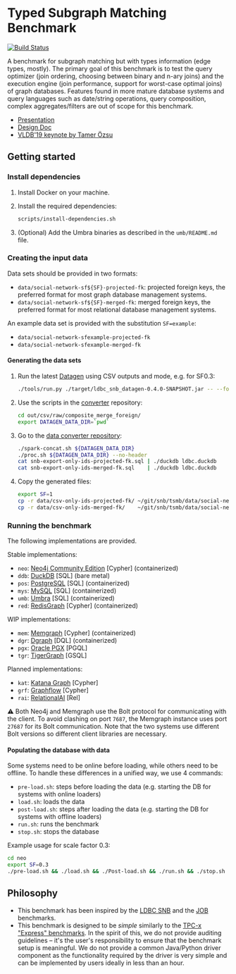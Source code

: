 # Typed Subgraph Matching Benchmark

[![Build Status](https://circleci.com/gh/ldbc/tsmb.svg?style=svg&circle-token=b558369d54d3205fc9d985a4dd2196b967ebcff8)](https://circleci.com/gh/ldbc/tsmb)

A benchmark for subgraph matching but with types information (edge types, mostly). The primary goal of this benchmark is to test the query optimizer (join ordering, choosing between binary and n-ary joins) and the execution engine (join performance, support for worst-case optimal joins) of graph databases. Features found in more mature database systems and query languages such as date/string operations, query composition, complex aggregates/filters are out of scope for this benchmark.

* [Presentation](https://docs.google.com/presentation/d/1pxyX_CWhFVYEttjTG2BrzuaMkEuLRxfhf5iX6n0leZI/edit)
* [Design Doc](https://docs.google.com/document/d/1w1cMNyrOoarG69fmNDr5UV7w_T0O0j-yZ0aYu29iWw8/edit)
* [VLDB'19 keynote by Tamer Özsu](https://vldb2019.github.io/files/VLDB19-keynote-1-slides.pdf)
## Getting started

### Install dependencies

1. Install Docker on your machine.

1. Install the required dependencies:

   ```bash
   scripts/install-dependencies.sh
   ```

1. (Optional) Add the Umbra binaries as described in the `umb/README.md` file.
### Creating the input data

Data sets should be provided in two formats:

* `data/social-network-sf${SF}-projected-fk`: projected foreign keys, the preferred format for most graph database management systems.
* `data/social-network-sf${SF}-merged-fk`: merged foreign keys, the preferred format for most relational database management systems.

An example data set is provided with the substitution `SF=example`:

* `data/social-network-sfexample-projected-fk`
* `data/social-network-sfexample-merged-fk`

#### Generating the data sets

1. Run the latest [Datagen](https://github.com/ldbc/ldbc_snb_datagen/) using CSV outputs and mode, e.g. for SF0.3:

   ```bash
   ./tools/run.py ./target/ldbc_snb_datagen-0.4.0-SNAPSHOT.jar -- --format csv --mode raw --scale-factor 0.3
   ```

1. Use the scripts in the [converter](https://github.com/ldbc/ldbc_snb_data_converter) repository:

   ```bash
   cd out/csv/raw/composite_merge_foreign/
   export DATAGEN_DATA_DIR=`pwd`
   ```

1. Go to the [data converter repository](https://github.com/ldbc/ldbc_snb_datagen/):

   ```bash
   ./spark-concat.sh ${DATAGEN_DATA_DIR}
   ./proc.sh ${DATAGEN_DATA_DIR} --no-header
   cat snb-export-only-ids-projected-fk.sql | ./duckdb ldbc.duckdb
   cat snb-export-only-ids-merged-fk.sql    | ./duckdb ldbc.duckdb
   ```

1. Copy the generated files:

   ```bash
   export SF=1
   cp -r data/csv-only-ids-projected-fk/ ~/git/snb/tsmb/data/social-network-sf${SF}-projected-fk
   cp -r data/csv-only-ids-merged-fk/    ~/git/snb/tsmb/data/social-network-sf${SF}-merged-fk
   ```
### Running the benchmark

The following implementations are provided.

Stable implementations:

* `neo`: [Neo4j Community Edition](https://neo4j.com/) [Cypher] (containerized)
* `ddb`: [DuckDB](https://www.duckdb.org/) [SQL] (bare metal)
* `pos`: [PostgreSQL](https://www.postgresql.org/) [SQL] (containerized)
* `mys`: [MySQL](https://www.mysql.com/) [SQL] (containerized)
* `umb`: [Umbra](https://umbra-db.com/) [SQL] (containerized)
* `red`: [RedisGraph](https://oss.redislabs.com/redisgraph/) [Cypher] (containerized)

WIP implementations:

* `mem`: [Memgraph](https://memgraph.com/) [Cypher] (containerized)
* `dgr`: [Dgraph](https://dgraph.io/) [DQL] (containerized)
* `pgx`: [Oracle PGX](https://www.oracle.com/middleware/technologies/parallel-graph-analytix.html) [PGQL]
* `tgr`: [TigerGraph](https://www.tigergraph.com/) [GSQL]

Planned implementations:

* `kat`: [Katana Graph](https://katanagraph.com/) [Cypher]
* `grf`: [Graphflow](http://graphflow.io/) [Cypher]
* `rai`: [RelationalAI](https://relational.ai/) [Rel]

:warning: Both Neo4j and Memgraph use the Bolt protocol for communicating with the client.
To avoid clashing on port `7687`, the Memgraph instance uses port `27687` for its Bolt communication.
Note that the two systems use different Bolt versions so different client libraries are necessary.

#### Populating the database with data

Some systems need to be online before loading, while others need to be offline. To handle these differences in a unified way, we use 4 commands:

* `pre-load.sh`: steps before loading the data (e.g. starting the DB for systems with online loaders)
* `load.sh`: loads the data
* `post-load.sh`: steps after loading the data (e.g. starting the DB for systems with offline loaders)
* `run.sh`: runs the benchmark 
* `stop.sh`: stops the database

Example usage for scale factor 0.3:

```bash
cd neo
export SF=0.3
./pre-load.sh && ./load.sh && ./Post-load.sh && ./run.sh && ./stop.sh
```

## Philosophy

* This benchmark has been inspired by the [LDBC SNB](https://arxiv.org/pdf/2001.02299.pdf) and the [JOB](https://db.in.tum.de/~leis/papers/lookingglass.pdf) benchmarks.
* This benchmark is designed to be *simple* similarly to the [TPC-x "Express" benchmarks](http://www.vldb.org/pvldb/vol6/p1186-nambiar.pdf).
In the spirit of this, we do not provide auditing guidelines – it's the user's responsibility to ensure that the benchmark setup is meaningful. We do not provide a common Java/Python driver component as the functionality required by the driver is very simple and can be implemented by users ideally in less than an hour.
